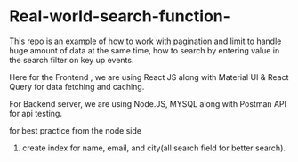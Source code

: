 # Real-world-search-function-

This repo is an example of how to work with pagination and limit to handle huge amount of data 
at the same time, how to search by entering value in the search filter on key up events.

Here for the Frontend , we are using React JS along with Material UI & React Query for data fetching and caching.

For Backend server, we are using Node.JS, MYSQL along with Postman API for api testing.

for best practice from the node side
1. create index for name, email, and city(all search field for better search).
